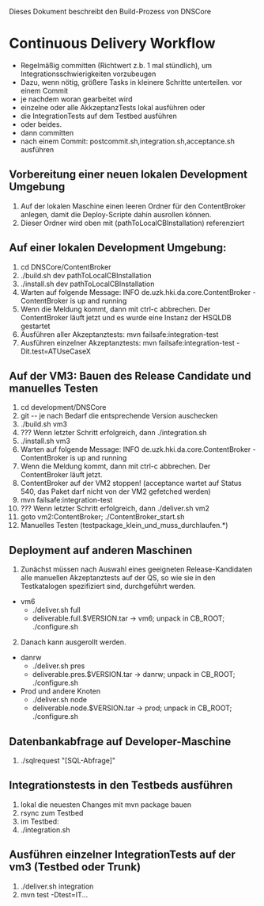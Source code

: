 Dieses Dokument beschreibt den Build-Prozess von DNSCore

# Continuous Delivery Workflow

* Regelmäßig committen (Richtwert z.b. 1 mal stündlich), um Integrationsschwierigkeiten vorzubeugen
* Dazu, wenn nötig, größere Tasks in kleinere Schritte unterteilen.
vor einem Commit
* je nachdem woran gearbeitet wird
 * einzelne oder alle AkkzeptanzTests lokal ausführen oder
 * die IntegrationTests auf dem Testbed ausführen
 * oder beides.
* dann committen
* nach einem Commit: postcommit.sh,integration.sh,acceptance.sh ausführen

## Vorbereitung einer neuen lokalen Development Umgebung
1. Auf der lokalen Maschine einen leeren Ordner für den ContentBroker anlegen, damit die Deploy-Scripte dahin ausrollen können.
2. Dieser Ordner wird oben mit (pathToLocalCBInstallation) referenziert

## Auf einer lokalen Development Umgebung:
1. cd DNSCore/ContentBroker
2. ./build.sh dev pathToLocalCBInstallation
3. ./install.sh dev pathToLocalCBInstallation
4. Warten auf folgende Message: INFO  de.uzk.hki.da.core.ContentBroker - ContentBroker is up and running 
5. Wenn die Meldung kommt, dann mit ctrl-c abbrechen. Der ContentBroker läuft jetzt und es wurde eine Instanz der HSQLDB gestartet
6. Ausführen aller Akzeptanztests: mvn failsafe:integration-test
7. Ausführen einzelner Akzeptanztests: mvn failsafe:integration-test -Dit.test=ATUseCaseX

## Auf der VM3: Bauen des Release Candidate und manuelles Testen
1. cd development/DNSCore
2. git -- je nach Bedarf die entsprechende Version auschecken
3. ./build.sh vm3
3. ??? Wenn letzter Schritt erfolgreich, dann ./integration.sh
4. ./install.sh vm3
5. Warten auf folgende Message: INFO  de.uzk.hki.da.core.ContentBroker - ContentBroker is up and running 
6. Wenn die Meldung kommt, dann mit ctrl-c abbrechen. Der ContentBroker läuft jetzt.
7. ContentBroker auf der VM2 stoppen! (acceptance wartet auf Status 540, das Paket darf nicht von der VM2 gefetched werden)
8. mvn failsafe:integration-test
9. ??? Wenn letzter Schritt erfolgreich, dann ./deliver.sh vm2
10. goto vm2:ContentBroker; ./ContentBroker_start.sh
11. Manuelles Testen (testpackage_klein_und_muss_durchlaufen.*)

## Deployment auf anderen Maschinen 
1. Zunächst müssen nach Auswahl eines geeigneten Release-Kandidaten alle manuellen Akzeptanztests auf der QS,
so wie sie in den Testkatalogen spezifiziert sind, durchgeführt werden.
* vm6
	* ./deliver.sh full
	* deliverable.full.$VERSION.tar -> vm6; unpack in CB_ROOT; ./configure.sh
2. Danach kann ausgerollt werden.
* danrw
	* ./deliver.sh pres
	* deliverable.pres.$VERSION.tar -> danrw; unpack in CB_ROOT; ./configure.sh
* Prod und andere Knoten
	* ./deliver.sh node
	* deliverable.node.$VERSION.tar -> prod; unpack in CB_ROOT; ./configure.sh

## Datenbankabfrage auf Developer-Maschine
1. ./sqlrequest "[SQL-Abfrage]"


## Integrationstests in den Testbeds ausführen
1. lokal die neuesten Changes mit mvn package bauen
2. rsync zum Testbed
3. im Testbed: 
4. ./integration.sh

## Ausführen einzelner IntegrationTests auf der vm3 (Testbed oder Trunk)
1. ./deliver.sh integration
2. mvn test -Dtest=IT...

